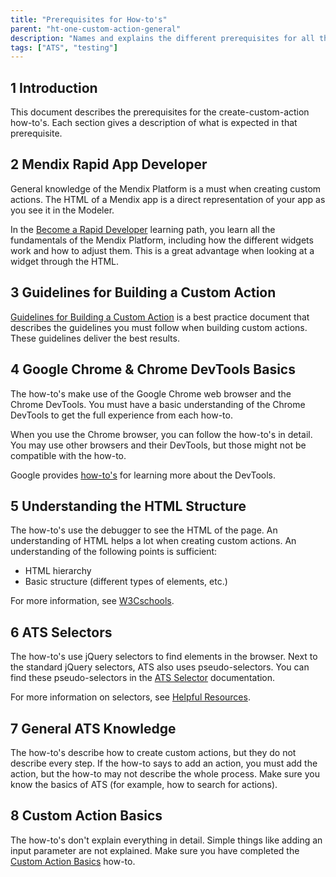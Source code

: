 ```yaml
---
title: "Prerequisites for How-to's"
parent: "ht-one-custom-action-general"
description: "Names and explains the different prerequisites for all the how-to's in this category."
tags: ["ATS", "testing"]
---
```


## 1 Introduction

This document describes the prerequisites for the create-custom-action how-to's. Each section gives a description of what is expected in that prerequisite.

## 2 Mendix Rapid App Developer

General knowledge of the Mendix Platform is a must when creating custom actions. The HTML of a Mendix app is a direct representation of your app as you see it in the Modeler. 

In the [Become a Rapid Developer](https://gettingstarted.mendixcloud.com/link/path/10) learning path, you learn all the fundamentals of the Mendix Platform, including how the different widgets work and how to adjust them. This is a great advantage when looking at a widget through the HTML.

## 3 Guidelines for Building a Custom Action

[Guidelines for Building a Custom Action](ht-one-guidelines-custom-action) is a best practice document that describes the guidelines  you must follow when building custom actions. These guidelines deliver the best results.

## 4 Google Chrome & Chrome DevTools Basics

The how-to's make use of the Google Chrome web browser and the Chrome DevTools. You must have a basic understanding of the Chrome DevTools to get the full experience from each how-to.

When you use the Chrome browser, you can follow the how-to's in detail. You may use other browsers and their DevTools, but those might not be compatible with the how-to. 

Google provides [how-to's](https://developers.google.com/web/tools/chrome-devtools/) for learning more about the DevTools.

## 5 Understanding the HTML Structure

The how-to's use the debugger to see the HTML of the page. An understanding of HTML helps a lot when creating custom actions. An understanding of the following points is sufficient:

* HTML hierarchy
* Basic structure (different types of elements, etc.)

For more information, see [W3Cschools](https://www.w3schools.com/html/default.asp).

## 6 ATS Selectors

The how-to's use jQuery selectors to find elements in the browser. Next to the standard jQuery selectors, ATS also uses pseudo-selectors. You can find these pseudo-selectors in the [ATS Selector](rg-one-selectors) documentation.

For more information on selectors, see [Helpful Resources](ht-one-custom-action-helpful-resources).

## 7 General ATS Knowledge

The how-to's describe how to create custom actions, but they do not describe every step. If the how-to says to add an action, you must add the action, but the how-to may not describe the whole process. Make sure you know the basics of ATS (for example, how to search for actions).

## 8 Custom Action Basics

The how-to's don't explain everything in detail. Simple things like adding an input parameter are not explained. Make sure you have completed the [Custom Action Basics](ht-one-custom-action-basics) how-to.
